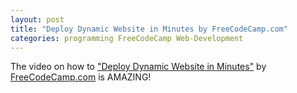 ```yaml
---
layout: post
title: "Deploy Dynamic Website in Minutes by FreeCodeCamp.com"
categories: programming FreeCodeCamp Web-Development
---
```


The video on how to ["Deploy Dynamic Website in Minutes"](https://www.youtube.com/watch?v=4AXDKWuY9QM)
by [FreeCodeCamp.com](http://FreeCodeCamp.com) is AMAZING!


